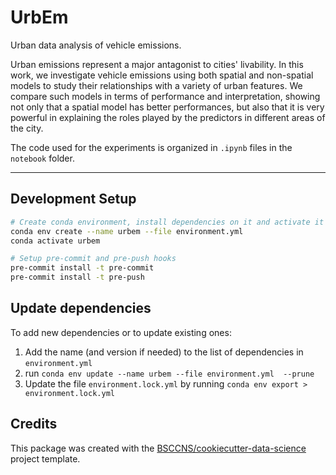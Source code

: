 # UrbEm

Urban data analysis of vehicle emissions.
 
Urban emissions represent a major antagonist to cities' livability. In this work, we investigate vehicle emissions using both spatial and non-spatial models to study their relationships with a variety of urban features. We compare such models in terms of performance and interpretation, showing not only that a spatial model has better performances, but also that it is very powerful in explaining the roles played by the predictors in different areas of the city.

The code used for the experiments is organized in ```.ipynb``` files in the ```notebook``` folder.

---

## Development Setup

```sh
# Create conda environment, install dependencies on it and activate it
conda env create --name urbem --file environment.yml
conda activate urbem

# Setup pre-commit and pre-push hooks
pre-commit install -t pre-commit
pre-commit install -t pre-push
```

## Update dependencies

To add new dependencies or to update existing ones:

1. Add the name (and version if needed) to the list of dependencies in `environment.yml`
2. run `conda env update --name urbem --file environment.yml  --prune`
3. Update the file `environment.lock.yml` by running `conda env export > environment.lock.yml`

## Credits

This package was created with the [BSCCNS/cookiecutter-data-science](https://github.com/BSCCNS/cookiecutter-data-science) project template.
